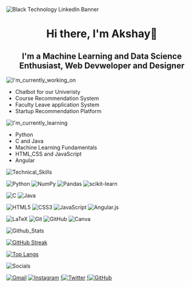 ![Black Technology LinkedIn Banner](https://user-images.githubusercontent.com/83088512/214288926-0e8b8a8a-51cb-4435-97d0-f9a825386c3f.png)


<h1 align="center">Hi there, I'm Akshay👋</h1>
<h2 align="center">I'm a Machine Learning and Data Science Enthusiast, Web Devweloper and Designer</h2>

![I'm_currently_working_on](https://user-images.githubusercontent.com/83088512/214294696-17bc5432-8e0f-4e4f-8a80-b95aec06f20b.png)


* Chatbot for our Univeristy
* Course Recommendation System
* Faculty Leave application System
* Startup Recommendation Platform

![I'm_currently_learning](https://user-images.githubusercontent.com/83088512/214294710-f559a12d-11f9-4e17-93e5-11ff22892e58.png)


* Python
* C and Java
* Machine Learning Fundamentals
* HTML,CSS and JavaScript
* Angular

![Technical_Skills](https://user-images.githubusercontent.com/83088512/214294868-7216a643-e4a5-4fb6-9611-bbffe363446e.png)

![Python](https://img.shields.io/badge/python-3670A0?style=for-the-badge&logo=python&logoColor=ffdd54)
![NumPy](https://img.shields.io/badge/numpy-%23013243.svg?style=for-the-badge&logo=numpy&logoColor=white)
![Pandas](https://img.shields.io/badge/pandas-%23150458.svg?style=for-the-badge&logo=pandas&logoColor=white)
![scikit-learn](https://img.shields.io/badge/scikit--learn-%23F7931E.svg?style=for-the-badge&logo=scikit-learn&logoColor=white)

![C](https://img.shields.io/badge/c-%2300599C.svg?style=for-the-badge&logo=c&logoColor=white)
![Java](https://img.shields.io/badge/java-%23ED8B00.svg?style=for-the-badge&logo=java&logoColor=white)

![HTML5](https://img.shields.io/badge/html5-%23E34F26.svg?style=for-the-badge&logo=html5&logoColor=white)
![CSS3](https://img.shields.io/badge/css3-%231572B6.svg?style=for-the-badge&logo=css3&logoColor=white)
![JavaScript](https://img.shields.io/badge/javascript-%23323330.svg?style=for-the-badge&logo=javascript&logoColor=%23F7DF1E)
![Angular.js](https://img.shields.io/badge/angular.js-%23E23237.svg?style=for-the-badge&logo=angularjs&logoColor=white)


![LaTeX](https://img.shields.io/badge/latex-%23008080.svg?style=for-the-badge&logo=latex&logoColor=white)
![Git](https://img.shields.io/badge/git-%23F05033.svg?style=for-the-badge&logo=git&logoColor=white)
![GitHub](https://img.shields.io/badge/github-%23121011.svg?style=for-the-badge&logo=github&logoColor=white)
![Canva](https://img.shields.io/badge/Canva-%2300C4CC.svg?style=for-the-badge&logo=Canva&logoColor=white)

![Github_Stats](https://user-images.githubusercontent.com/83088512/214297258-c422dad3-53fa-4718-bd58-f67bb5e8504e.png)


[![GitHub Streak](https://streak-stats.demolab.com?user=SG-Akshay10&theme=highcontrast)](https://git.io/streak-stats)


[![Top Langs](https://github-readme-stats.vercel.app/api/top-langs/?username=SG-Akshay10&layout=compact&theme=radical)](https://github.com/SG-Akshay10/github-readme-stats)

![Socials](https://user-images.githubusercontent.com/83088512/214298255-edf97676-06ff-4400-8062-a54aad94ad4b.png)

<a href="mailto:akshay10sg@gmail.com">![Gmail](https://img.shields.io/badge/Gmail-D14836?style=for-the-badge&logo=gmail&logoColor=white)</a>
<a href="https://instagram.com/i_am_akshay_sg?igshid=ZDdkNTZiNTM=">![Instagram](https://img.shields.io/badge/Instagram-%23E4405F.svg?style=for-the-badge&logo=Instagram&logoColor=white)</a>
<a href="https://twitter.com/i_am_akshay_sg">!![Twitter](https://img.shields.io/badge/Twitter-%231DA1F2.svg?style=for-the-badge&logo=Twitter&logoColor=white)</a>
<a href="https://github.com/SG-Akshay10">!![GitHub](https://img.shields.io/badge/github-%23121011.svg?style=for-the-badge&logo=github&logoColor=white)</a>
